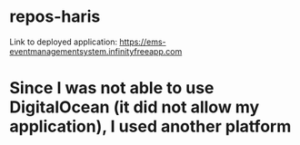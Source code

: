 # repos-haris

Link to deployed application: https://ems-eventmanagementsystem.infinityfreeapp.com

# Since I was not able to use DigitalOcean (it did not allow my application), I used another platform